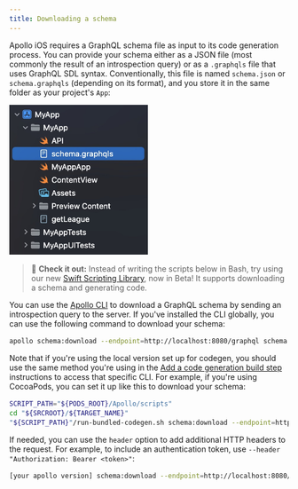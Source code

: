```yaml
---
title: Downloading a schema
---
```


Apollo iOS requires a GraphQL schema file as input to its code generation process. You can provide your schema either as a JSON file (most commonly the result of an introspection query) or as a `.graphqls` file that uses GraphQL SDL syntax. Conventionally, this file is named `schema.json` or `schema.graphqls` (depending on its format), and you store it in the same folder as your project's `App`:

<img class="screenshot" src="./screenshot/schema_location.jpg" alt="Location of schema file in project" width="250" />

> 📣 **Check it out:** Instead of writing the scripts below in Bash, try using our new [Swift Scripting Library](./swift-scripting), now in Beta! It supports downloading a schema and generating code.

You can use the [Apollo CLI](https://www.apollographql.com/docs/devtools/cli/) to download a GraphQL schema by sending an introspection query to the server. If you've installed the CLI globally, you can use the following command to download your schema:

```sh
apollo schema:download --endpoint=http://localhost:8080/graphql schema.json
```

Note that if you're using the local version set up for codegen, you should use the same method you're using in the [Add a code generation build step](/installation/#5-add-a-code-generation-build-step) instructions to access that specific CLI. For example, if you're using CocoaPods, you can set it up like this to download your schema:

```bash
SCRIPT_PATH="${PODS_ROOT}/Apollo/scripts"
cd "${SRCROOT}/${TARGET_NAME}"
"${SCRIPT_PATH}"/run-bundled-codegen.sh schema:download --endpoint=http://localhost:8080/graphql schema.json
```

If needed, you can use the `header` option to add additional HTTP headers to the request. For example, to include an authentication token, use `--header "Authorization: Bearer <token>"`:

```sh
[your apollo version] schema:download --endpoint=http://localhost:8080/graphql --header="Authorization: Bearer <token>"
```
